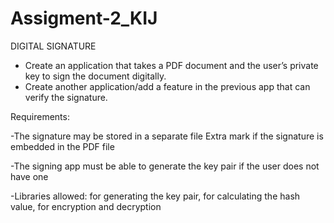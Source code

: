 # Assigment-2_KIJ
DIGITAL SIGNATURE

- Create an application that takes a PDF document and the user’s private key to sign the document digitally.
- Create another application/add a feature in the previous app that can verify the signature.

Requirements:

-The signature may be stored in a separate file
   Extra mark if the signature is embedded in the PDF file
   
-The signing app must be able to generate the key pair if the user does not have one

-Libraries allowed: for generating the key pair, for calculating the hash value, for encryption and decryption
